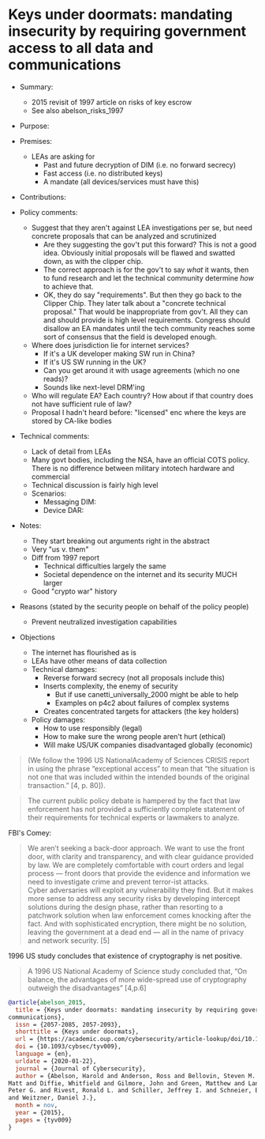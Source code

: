 # Keys under doormats: mandating insecurity by requiring government access to all data and communications

- Summary:
  - 2015 revisit of 1997 article on risks of key escrow
  - See also abelson_risks_1997
- Purpose:
- Premises:
  - LEAs are asking for
    - Past and future decryption of DIM (i.e. no forward secrecy)
    - Fast access (i.e. no distributed keys)
    - A mandate (all devices/services must have this)
- Contributions:
- Policy comments:
  - Suggest that they aren't against LEA investigations per se, but need concrete proposals that can
      be analyzed and scrutinized
    - Are they suggesting the gov't put this forward? This is not a good idea. Obviously initial
        proposals will be flawed and swatted down, as with the clipper chip.
    - The correct approach is for the gov't to say _what_ it wants, then to fund research and let
        the technical community determine _how_ to achieve that.
    - OK, they do say "requirements". But then they go back to the Clipper Chip. They later talk
        about a "concrete technical proposal." That would be inappropriate from gov't. All they can
        and should provide is high level requirements. Congress should disallow an EA mandates until
        the tech community reaches some sort of consensus that the field is developed enough.
  - Where does jurisdiction lie for internet services?
    - If it's a UK developer making SW run in China?
    - If it's US SW running in the UK?
    - Can you get around it with usage agreements (which no one reads)?
    - Sounds like next-level DRM'ing
  - Who will regulate EA? Each country? How about if that country does not have sufficient rule of
      law?
  - Proposal I hadn't heard before: "licensed" enc where the keys are stored by CA-like bodies
- Technical comments:
  - Lack of detail from LEAs
  - Many govt bodies, including the NSA, have an official COTS policy. There is no difference
      between military intotech hardware and commercial
  - Technical discussion is fairly high level
  - Scenarios:
    - Messaging DIM:
    - Device DAR:
- Notes:
  - They start breaking out arguments right in the abstract
  - Very "us v. them"
  - Diff from 1997 report
    - Technical difficulties largely the same
    - Societal dependence on the internet and its security MUCH larger
  - Good "crypto war" history

- Reasons (stated by the security people on behalf of the policy people)
  - Prevent neutralized investigation capabilities
- Objections
  - The internet has flourished as is
  - LEAs have other means of data collection
  - Technical damages:
    - Reverse forward secrecy (not all proposals include this)
    - Inserts complexity, the enemy of security
      - But if use canetti_universally_2000 might be able to help
      - Examples on p4c2 about failures of complex systems
    - Creates concentrated targets for attackers (the key holders)
  - Policy damages:
    - How to use responsibly (legal)
    - How to make sure the wrong people aren't hurt (ethical)
    - Will make US/UK companies disadvantaged globally (economic)

>(We follow the 1996 US NationalAcademy of Sciences CRISIS report in using the phrase “exceptional
access” to mean that “the situation is not one that was included within the intended bounds of the
original transaction.” [4, p. 80]).

>The current public policy debate is hampered by the fact that law enforcement has not provided a
sufficiently complete statement of their requirements for technical experts or lawmakers to analyze.

FBI's Comey:
>We aren’t seeking a back-door approach. We want to use the front door, with clarity and
transparency, and with clear guidance provided by law. We are completely comfortable with court
orders and legal process — front doors that provide the evidence and information we need to
investigate crime and prevent terror-ist attacks.  
Cyber adversaries will exploit any vulnerability they find. But it makes more sense to address any
security risks by developing intercept solutions during the design phase, rather than resorting to a
patchwork solution when law enforcement comes knocking after the fact. And with sophisticated
encryption, there might be no solution, leaving the government at a dead end — all in the name of
privacy and network security. [5]

1996 US study concludes that existence of cryptography is net positive.
>A 1996 US National Academy of Science study concluded that, “On balance, the advantages of more
wide-spread use of cryptography outweigh the disadvantages” [4,p.6]

```bib
@article{abelson_2015,
  title = {Keys under doormats: mandating insecurity by requiring government access to all data and
communications},
  issn = {2057-2085, 2057-2093},
  shorttitle = {Keys under doormats},
  url = {https://academic.oup.com/cybersecurity/article-lookup/doi/10.1093/cybsec/tyv009},
  doi = {10.1093/cybsec/tyv009},
  language = {en},
  urldate = {2020-01-22},
  journal = {Journal of Cybersecurity},
  author = {Abelson, Harold and Anderson, Ross and Bellovin, Steven M. and Benaloh, Josh and Blaze,
Matt and Diffie, Whitfield and Gilmore, John and Green, Matthew and Landau, Susan and Neumann,
Peter G. and Rivest, Ronald L. and Schiller, Jeffrey I. and Schneier, Bruce and Specter, Michael A.
and Weitzner, Daniel J.},
  month = nov,
  year = {2015},
  pages = {tyv009}
}
```

